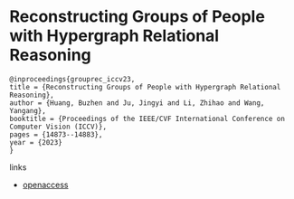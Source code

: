 # Reconstructing Groups of People with Hypergraph Relational Reasoning

```
@inproceedings{grouprec_iccv23,
title = {Reconstructing Groups of People with Hypergraph Relational Reasoning},
author = {Huang, Buzhen and Ju, Jingyi and Li, Zhihao and Wang, Yangang},
booktitle = {Proceedings of the IEEE/CVF International Conference on Computer Vision (ICCV)},
pages = {14873--14883},
year = {2023}
}
```

links
- [openaccess](http://openaccess.thecvf.com//content/ICCV2023/html/Huang_Reconstructing_Groups_of_People_with_Hypergraph_Relational_Reasoning_ICCV_2023_paper.html)
